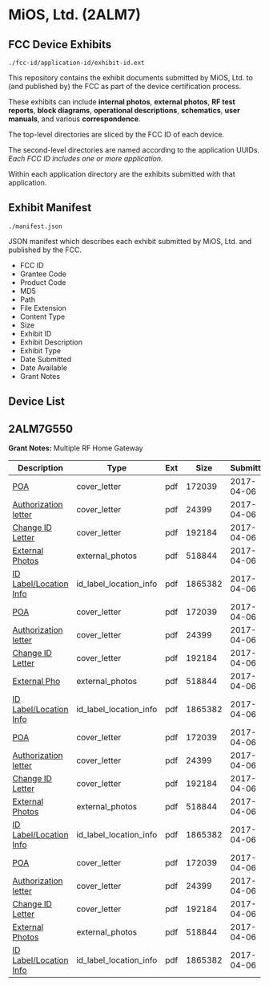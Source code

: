 # MiOS, Ltd. (2ALM7)
## FCC Device Exhibits

```
./fcc-id/application-id/exhibit-id.ext
```

This repository contains the exhibit documents submitted by MiOS, Ltd. to (and published by) the FCC as part of the device certification process.

These exhibits can include **internal photos**, **external photos**, **RF test reports**, **block diagrams**, **operational descriptions**, **schematics**, **user manuals**, and various **correspondence**.

The top-level directories are sliced by the FCC ID of each device.

The second-level directories are named according to the application UUIDs. *Each FCC ID includes one or more application.*

Within each application directory are the exhibits submitted with that application. 

## Exhibit Manifest

```
./manifest.json
```

JSON manifest which describes each exhibit submitted by MiOS, Ltd. and published by the FCC.

- FCC ID
- Grantee Code
- Product Code
- MD5
- Path
- File Extension
- Content Type
- Size
- Exhibit ID
- Exhibit Description
- Exhibit Type
- Date Submitted
- Date Available
- Grant Notes

## Device List
## 2ALM7G550
**Grant Notes:** Multiple RF Home Gateway

| Description | Type | Ext | Size | Submitted | Available |
| ----------- | ---- | --- | ---- | --------- | --------- |
| [POA](2ALM7G550/e428deebcfd6ae61a9fdd6f5d9cd523c/3345910.pdf) | cover_letter | pdf | 172039 | 2017-04-06 | 2017-04-07 |
| [Authorization letter](2ALM7G550/e428deebcfd6ae61a9fdd6f5d9cd523c/3345911.pdf) | cover_letter | pdf | 24399 | 2017-04-06 | 2017-04-07 |
| [Change ID Letter](2ALM7G550/e428deebcfd6ae61a9fdd6f5d9cd523c/3345912.pdf) | cover_letter | pdf | 192184 | 2017-04-06 | 2017-04-07 |
| [External Photos](2ALM7G550/e428deebcfd6ae61a9fdd6f5d9cd523c/3307093.pdf) | external_photos | pdf | 518844 | 2017-04-06 | 2017-04-07 |
| [ID Label/Location Info](2ALM7G550/e428deebcfd6ae61a9fdd6f5d9cd523c/3345909.pdf) | id_label_location_info | pdf | 1865382 | 2017-04-06 | 2017-04-07 |
| [POA](2ALM7G550/abbbccf27316a13feb7a0787b531c343/3345910.pdf) | cover_letter | pdf | 172039 | 2017-04-06 | 2017-04-07 |
| [Authorization letter](2ALM7G550/abbbccf27316a13feb7a0787b531c343/3345911.pdf) | cover_letter | pdf | 24399 | 2017-04-06 | 2017-04-07 |
| [Change ID Letter](2ALM7G550/abbbccf27316a13feb7a0787b531c343/3345912.pdf) | cover_letter | pdf | 192184 | 2017-04-06 | 2017-04-07 |
| [External Pho](2ALM7G550/abbbccf27316a13feb7a0787b531c343/3307093.pdf) | external_photos | pdf | 518844 | 2017-04-06 | 2017-04-07 |
| [ID Label/Location Info](2ALM7G550/abbbccf27316a13feb7a0787b531c343/3345909.pdf) | id_label_location_info | pdf | 1865382 | 2017-04-06 | 2017-04-07 |
| [POA](2ALM7G550/46b5530f6e258ea9ce9228d3a7060ad6/3345910.pdf) | cover_letter | pdf | 172039 | 2017-04-06 | 2017-04-07 |
| [Authorization letter](2ALM7G550/46b5530f6e258ea9ce9228d3a7060ad6/3345911.pdf) | cover_letter | pdf | 24399 | 2017-04-06 | 2017-04-07 |
| [Change ID Letter](2ALM7G550/46b5530f6e258ea9ce9228d3a7060ad6/3345912.pdf) | cover_letter | pdf | 192184 | 2017-04-06 | 2017-04-07 |
| [External Photos](2ALM7G550/46b5530f6e258ea9ce9228d3a7060ad6/3307093.pdf) | external_photos | pdf | 518844 | 2017-04-06 | 2017-04-07 |
| [ID Label/Location Info](2ALM7G550/46b5530f6e258ea9ce9228d3a7060ad6/3345909.pdf) | id_label_location_info | pdf | 1865382 | 2017-04-06 | 2017-04-07 |
| [POA](2ALM7G550/549430bea724dabd1ba14140405e219e/3345910.pdf) | cover_letter | pdf | 172039 | 2017-04-06 | 2017-04-07 |
| [Authorization letter](2ALM7G550/549430bea724dabd1ba14140405e219e/3345911.pdf) | cover_letter | pdf | 24399 | 2017-04-06 | 2017-04-07 |
| [Change ID Letter](2ALM7G550/549430bea724dabd1ba14140405e219e/3345912.pdf) | cover_letter | pdf | 192184 | 2017-04-06 | 2017-04-07 |
| [External Photos](2ALM7G550/549430bea724dabd1ba14140405e219e/3307093.pdf) | external_photos | pdf | 518844 | 2017-04-06 | 2017-04-07 |
| [ID Label/Location Info](2ALM7G550/549430bea724dabd1ba14140405e219e/3345909.pdf) | id_label_location_info | pdf | 1865382 | 2017-04-06 | 2017-04-07 |
